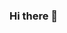 ### Hi there 👋


<!--
**vcermeno/vcermeno** is a ✨ _special_ ✨ repository because its `README.md` (this file) appears on your GitHub profile.
![Vivian's github stats](https://github-readme-stats.vercel.app/api?username=vcermeno&count_private=true&hide=stars&show_icons=true&theme=dracula)
[![Top Langs](https://github-readme-stats.vercel.app/api/top-langs/?username=vcermeno&layout=compact&hide=ruby&theme=dracula)](https://github.com/vcermeno/github-readme-stats)

- 🔭 I’m currently working on transitioning a monolith to serverless
- 🌱 I’m currently learning microservices, serverless, and AWS
- 👯 I’m looking to collaborate on open source, container orchestration, distributed systems
- 💬 Ask me about Node.js, Typescript, AWS

Here are some ideas to get you started:

- 🤔 I’m looking for help with ...
- 📫 How to reach me: ...
- 😄 Pronouns: ...
- ⚡ Fun fact: ...
-->
